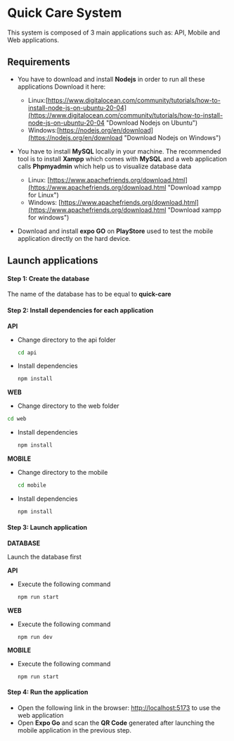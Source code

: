 # Quick Care System

This system is composed of 3 main applications such as: API, Mobile and Web applications.

## Requirements

- You have to download and install **Nodejs** in order to run all these applications
  Download it here:

  - Linux:[https://www.digitalocean.com/community/tutorials/how-to-install-node-js-on-ubuntu-20-04](https://www.digitalocean.com/community/tutorials/how-to-install-node-js-on-ubuntu-20-04 "Download Nodejs on Ubuntu")
  - Windows:[https://nodejs.org/en/download](https://nodejs.org/en/download "Download Nodejs on Windows")
- You have to install **MySQL** locally in your machine. The recommended tool is to install **Xampp** which comes with **MySQL** and a web application calls **Phpmyadmin** which help us to visualize database data

  - Linux: [https://www.apachefriends.org/download.html](https://www.apachefriends.org/download.html "Download xampp for Linux")
  - Windows: [https://www.apachefriends.org/download.html](https://www.apachefriends.org/download.html "Download xampp for windows")
- Download and install **expo GO** on **PlayStore** used to test the mobile application directly on the hard device.

## Launch applications

#### **Step 1: Create the database**

The name of the database has to be equal to **quick-care**

#### **Step 2: Install dependencies for each application**

**API**

- Change directory to the api folder

  ```bash
  cd api
  ```
- Install dependencies

  ```bash
  npm install
  ```

**WEB**

- Change directory to the web folder

```bash
cd web
```

- Install dependencies

  ```bash
  npm install
  ```

**MOBILE**

- Change directory to the mobile

  ```bash
  cd mobile
  ```
- Install dependencies

  ```bash
  npm install
  ```

#### Step 3: Launch application

**DATABASE**

Launch the database first

**API**

- Execute the following command

  ```bash
  npm run start
  ```

**WEB**

- Execute the following command

  ```
  npm run dev
  ```

**MOBILE**

- Execute the following command

  ```
  npm run start
  ```

#### Step 4: Run the application

- Open the following link in the browser: [http://localhost:5173](http://localhost:5173 "Run the web application") to use the web application
- Open **Expo Go** and scan the **QR Code** generated after launching the mobile application in the previous step.
